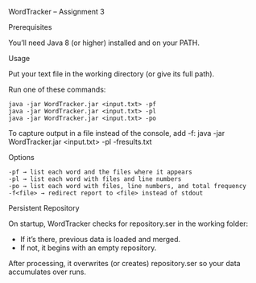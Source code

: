 WordTracker – Assignment 3

Prerequisites

You’ll need Java 8 (or higher) installed and on your PATH.

Usage

Put your text file in the working directory (or give its full path).

Run one of these commands:

```
java -jar WordTracker.jar <input.txt> -pf
java -jar WordTracker.jar <input.txt> -pl
java -jar WordTracker.jar <input.txt> -po
```

To capture output in a file instead of the console, add -f<filename>:
java -jar WordTracker.jar <input.txt> -pl -fresults.txt

Options

```
-pf → list each word and the files where it appears  
-pl → list each word with files and line numbers  
-po → list each word with files, line numbers, and total frequency  
-f<file> → redirect report to <file> instead of stdout
```

Persistent Repository

On startup, WordTracker checks for repository.ser in the working folder:

- If it’s there, previous data is loaded and merged.  
- If not, it begins with an empty repository.  

After processing, it overwrites (or creates) repository.ser so your data accumulates over runs.


